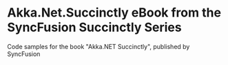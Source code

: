 # Akka.Net.Succinctly eBook from the SyncFusion Succinctly Series

Code samples for the book "Akka.NET Succinctly", published by SyncFusion